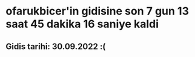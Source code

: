 # ofarukbicer'in gidisine son 7 gun 13 saat 45 dakika 16 saniye kaldi

## Gidis tarihi: 30.09.2022 :(